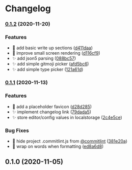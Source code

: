 # Changelog


### [0.1.2](https://github.com/j3ko/commit-composer/compare/v0.1.1...v0.1.2) (2020-11-20)


### Features

* :construction: add basic write up sections ([d411daa](https://github.com/j3ko/commit-composer/commit/d411daa8c872a958e38f183296f272bc977c605b))
* :lipstick: improve small screen rendering ([d116cf9](https://github.com/j3ko/commit-composer/commit/d116cf95650a6b5ad7545915fe4e09b6e88c9711))
* :sparkles: add json5 parsing ([088bc57](https://github.com/j3ko/commit-composer/commit/088bc574b584ca4721c7e9eb88fd3a182fcddbf1))
* :sparkles: add simple gitmoji picker ([afd5bc6](https://github.com/j3ko/commit-composer/commit/afd5bc6b1e3f805e03350a6bca53e6e18cccc812))
* :sparkles: add simple type picker ([121a61d](https://github.com/j3ko/commit-composer/commit/121a61d052da610010b7ea32fc8a2fba8e33c072))

### [0.1.1](https://github.com/j3ko/commit-composer/compare/v0.1.0...v0.1.1) (2020-11-13)


### Features

* :lipstick: add a placeholder favicon ([d28d285](https://github.com/j3ko/commit-composer/commit/d28d285aa60d84e713261286b4b7bc0526bfecb5))
* :sparkles: implement changelog link ([79dada5](https://github.com/j3ko/commit-composer/commit/79dada5b23f87138367c169ed6d648b0e5f99469))
* :sparkles: store editor/config values in localstorage ([2c4e5ce](https://github.com/j3ko/commit-composer/commit/2c4e5ce73a5de6a3d9f7d9be6e902e39cd01cb06))


### Bug Fixes

* :bug: hide project .commitlint.js from [@commitlint](https://github.com/commitlint) ([381e20a](https://github.com/j3ko/commit-composer/commit/381e20ada69ed743704cd527f6f145fefc35ffbb))
* :bug: wrap on words when formatting ([ed8a6d8](https://github.com/j3ko/commit-composer/commit/ed8a6d81cc5cda2efebb3960d403320fb31cab7f))

## 0.1.0 (2020-11-05)
